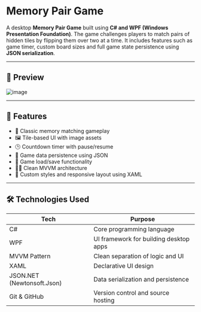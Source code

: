 # Memory Pair Game

A desktop **Memory Pair Game** built using **C# and WPF (Windows Presentation Foundation)**. The game challenges players to match pairs of hidden tiles by flipping them over two at a time. It includes features such as game timer, custom board sizes and full game state persistence using **JSON serialization**.

---

## 📸 Preview

![image](https://github.com/user-attachments/assets/575f28a5-40ac-4792-b028-5c365bf212af)

---

## 🚀 Features

- 🧩 Classic memory matching gameplay
- 🖼️ Tile-based UI with image assets
- 🕒 Countdown timer with pause/resume
- 📂 Game data persistence using JSON
- 🔄 Game load/save functionality
- 👨‍💻 Clean MVVM architecture
- 🎨 Custom styles and responsive layout using XAML

---

## 🛠 Technologies Used

| Tech            | Purpose                         |
|-----------------|----------------------------------|
| C#              | Core programming language        |
| WPF             | UI framework for building desktop apps |
| MVVM Pattern    | Clean separation of logic and UI |
| XAML            | Declarative UI design            |
| JSON.NET (Newtonsoft.Json) | Data serialization and persistence |
| Git & GitHub    | Version control and source hosting |

